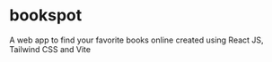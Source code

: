 # bookspot
A web app to find your favorite books online created using React JS, Tailwind CSS and Vite
